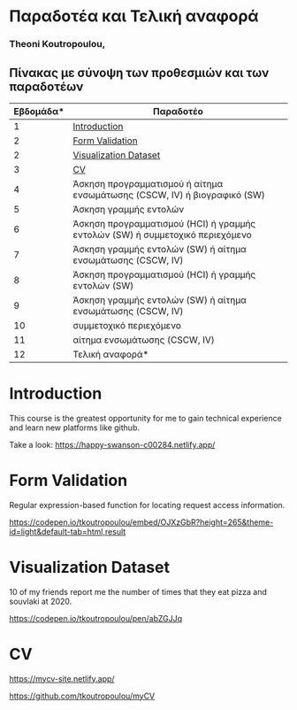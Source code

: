# Παραδοτέα και Τελική αναφορά

### Theoni Koutropoulou, 

## Πίνακας με σύνοψη των προθεσμιών και των παραδοτέων

| Εβδομάδα* | Παραδοτέο |
| --- | --- |
| 1 | [Introduction](#introduction) |
| 2 | [Form Validation](#form-validation)
| 2 | [Visualization Dataset](#visualization-dataset)| 
| 3 | [CV](#cv) |
| 4 | Άσκηση προγραμματισμού ή αίτημα ενσωμάτωσης (CSCW, IV) ή βιογραφικό  (SW) |
| 5 | Άσκηση γραμμής εντολών |
| 6 | Άσκηση προγραμματισμού (HCI) ή γραμμής εντολών (SW) ή συμμετοχικό περιεχόμενο |
| 7 | Άσκηση γραμμής εντολών (SW) ή αίτημα ενσωμάτωσης (CSCW, IV) |
| 8 | Άσκηση προγραμματισμού (HCI) ή γραμμής εντολών (SW) |
| 9 | Άσκηση γραμμής εντολών (SW) ή αίτημα ενσωμάτωσης (CSCW, IV) |
| 10 | συμμετοχικό περιεχόμενο |
| 11 | αίτημα ενσωμάτωσης (CSCW, IV) |
| 12 | Τελική αναφορά* |

# Introduction

 This course is the greatest opportunity for me to gain technical experience and learn new platforms like github. 
 
 Take a look: https://happy-swanson-c00284.netlify.app/
 
# Form Validation
 Regular expression-based function for locating request access information.
 
 https://codepen.io/tkoutropoulou/embed/OJXzGbR?height=265&theme-id=light&default-tab=html,result
 
 # Visualization Dataset
 
 10 of my friends report me the number of times that they eat pizza and souvlaki at 2020. 
 
 https://codepen.io/tkoutropoulou/pen/abZGJJq
 
 # CV
https://mycv-site.netlify.app/

https://github.com/tkoutropoulou/myCV
